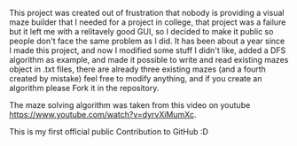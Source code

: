 This project was created out of frustration that nobody is providing a visual maze builder that I needed for a project in college,
that project was a failure but it left me with a relitavely good GUI, so I decided to make it public so people don't face the same problem
as I did. It has been about a year since I made this project, and now I modified some stuff I didn't like, added a DFS algorithm as 
example, and made it possible to write and read existing mazes object in .txt files, there are already three existing mazes (and a fourth
created by mistake) feel free to modify anything, and if you create an algorithm please Fork it in the repository.

The maze solving algorithm was taken from this video on youtube https://www.youtube.com/watch?v=dyrvXiMumXc.

This is my first official public Contribution to GitHub :D 
